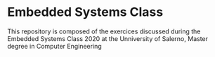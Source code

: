 # Embedded Systems Class
This repository is composed of the exercices discussed during the Embedded Systems Class 2020 at the Unniversity of Salerno, Master degree in Computer Engineering

